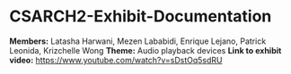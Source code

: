 # CSARCH2-Exhibit-Documentation
**Members:** Latasha Harwani, Mezen Lababidi, Enrique Lejano, Patrick Leonida, Krizchelle Wong
**Theme:** Audio playback devices
**Link to exhibit video:** https://www.youtube.com/watch?v=sDstOq5sdRU
